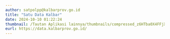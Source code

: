 ```yaml
---
author: satpolpp@kalbarprov.go.id
title: "Satu Data Kalbar"
date: 2024-10-10 01:22:24
thumbnail: /Tautan Aplikasi lainnya/thumbnails/compressed_z6HTba0X4FFjXmqE6aELzbBixmEmdAidsdnrLHSj.png
eurl: https://data.kalbarprov.go.id/
---
```

